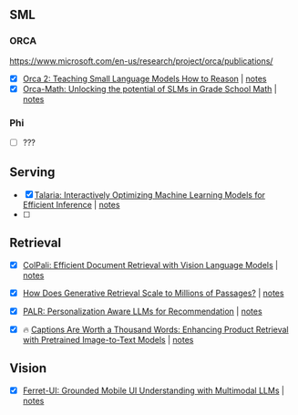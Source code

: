 ## SML

### ORCA

https://www.microsoft.com/en-us/research/project/orca/publications/

* [x] [Orca 2: Teaching Small Language Models How to Reason](https://arxiv.org/abs/2311.11045) | [notes](notes/orca_2.md)
* [x] [Orca-Math: Unlocking the potential of SLMs in Grade School Math](https://arxiv.org/abs/2402.14830) | [notes](notes/orca_2_math.md)

### Phi

* [ ] ???

## Serving

* [x] [Talaria: Interactively Optimizing Machine Learning Models for Efficient Inference](https://arxiv.org/abs/2404.03085) | [notes](notes/talaria.md)
* [ ] 


## Retrieval

* [x] [ColPali: Efficient Document Retrieval with Vision Language Models](https://arxiv.org/abs/2407.01449) | [notes](notes/ColPali.md)
* [x] [How Does Generative Retrieval Scale to Millions of Passages?](https://arxiv.org/abs/2305.11841) | [notes](notes/generative_retrieval_to_millions.md)
* [x] [PALR: Personalization Aware LLMs for Recommendation](https://arxiv.org/abs/2305.07622) | [notes](notes/palr.md)
* [x] :fire: [Captions Are Worth a Thousand Words: Enhancing Product Retrieval with Pretrained Image-to-Text Models](https://arxiv.org/abs/2402.08532) | [notes](notes/captions_are_worth.md)


## Vision

* [x] [Ferret-UI: Grounded Mobile UI Understanding with Multimodal LLMs](https://arxiv.org/abs/2404.05719) | [notes](notes/Ferret-UI.md)
